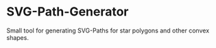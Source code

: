 # SVG-Path-Generator
Small tool for generating SVG-Paths for star polygons and other convex shapes.
